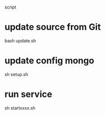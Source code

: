 script
# update source from Git
bash update.sh

# update config mongo
sh setup.sh

# run service
sh startxxxx.sh
